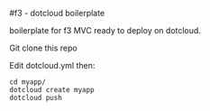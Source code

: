#f3 - dotcloud boilerplate

boilerplate for f3 MVC ready to deploy on dotcloud.

Git clone this repo

Edit dotcloud.yml then:

	cd myapp/
	dotcloud create myapp
	dotcloud push


